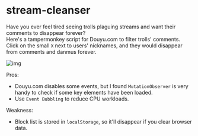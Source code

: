 # stream-cleanser
Have you ever feel tired seeing trolls plaguing streams and want their comments to disappear forever?\
Here's a tampermonkey script for Douyu.com to filter trolls' comments.\
Click on the small `X` next to users' nicknames, and they would disappear from comments and danmus forever.

![img](https://i.imgur.com/f92t6N1.png)

Pros:
- Douyu.com disables some events, but I found `MutationObserver` is very handy to check if some key elements have been loaded.
- Use `Event Bubbling` to reduce CPU workloads.

Weakness:
- Block list is stored in `localStorage`, so it'll disappear if you clear browser data.